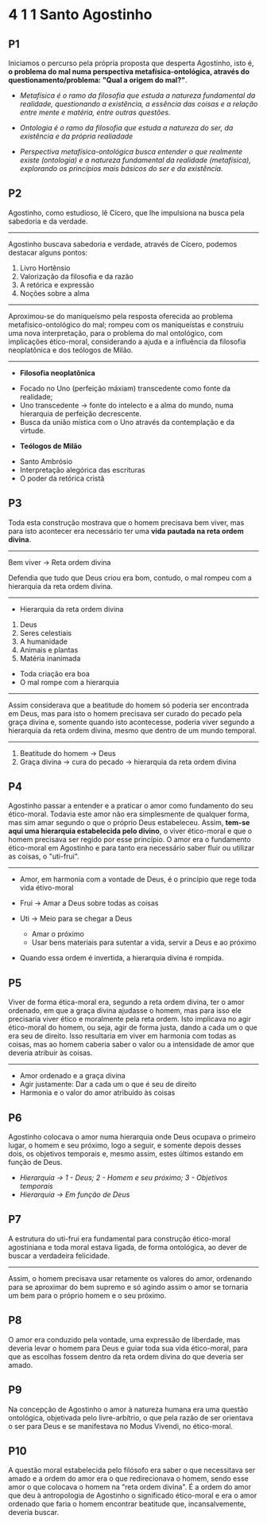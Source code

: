 # 4 1 1 Santo Agostinho

## P1

Iniciamos o percurso pela própria proposta que desperta Agostinho, isto é, **o problema do mal numa perspectiva metafísica-ontológica, através do questionamento/problema: "Qual a origem do mal?"**.

- *Metafísica é o ramo da filosofia que estuda a natureza fundamental da realidade, questionando a existência, a essência das coisas e a relação entre mente e matéria, entre outras questões.*

- *Ontologia é o ramo da filosofia que estuda a natureza do ser, da existência e da própria realiadade*

- *Perspectiva metafísica-ontológica busca entender o que realmente existe (ontologia) e a natureza fundamental da realidade (metafísica), explorando os princípios mais básicos do ser e da existência.*

## P2

Agostinho, como estudioso, lê Cícero, que lhe impulsiona na busca pela sabedoria e da verdade.

******************************************************************************
Agostinho buscava sabedoria e verdade, através de Cícero, podemos destacar alguns pontos:

1. Livro Hortênsio
2. Valorização da filosofia e da razão
3. A retórica e expressão
4. Noções sobre a alma
---------------------------------------------------------------------------------------------

Aproximou-se do maniqueísmo pela resposta oferecida ao problema metafísico-ontológico do mal; rompeu com os maniqueístas e construiu uma nova interpretação, para o problema do mal ontológico, com implicações ético-moral, considerando a ajuda e a influência da filosofia neoplatônica e dos teólogos de Milão.
******************************************************************************

* **Filosofia neoplatônica**
  
- Focado no Uno (perfeição máxiam) transcedente como fonte da realidade;
- Uno transcedente -> fonte do intelecto e a alma do mundo, numa hierarquia de perfeição decrescente.
- Busca da união mística com o Uno através da contemplação e da virtude.

* **Teólogos de Milão**
  
- Santo Ambrósio
- Interpretação alegórica das escrituras
- O poder da retórica cristã

## P3

Toda esta construção mostrava que o homem precisava bem viver, mas para isto acontecer era necessário ter uma **vida pautada na reta ordem divina**.
******************************************************************************

Bem viver -> Reta ordem divina

Defendia que tudo que Deus criou era bom, contudo, o mal rompeu com a hierarquia da reta ordem divina.
******************************************************************************

- Hierarquia da reta ordem divina

1. Deus
2. Seres celestiais
3. A humanidade
4. Animais e plantas
5. Matéria inanimada

- Toda criação era boa
- O mal rompe com a hierarquia
---------------------------------------------------------------------------------------------

Assim considerava que a beatitude do homem só poderia ser encontrada em Deus, mas para isto o homem precisava ser curado do pecado pela graça divina e, somente quando isto acontecesse, poderia viver segundo a hierarquia da reta ordem divina, mesmo que dentro de um mundo temporal.
******************************************************************************

1. Beatitude do homem -> Deus
2. Graça divina -> cura do pecado -> hierarquia da reta ordem divina

## P4

Agostinho passar a entender e a praticar o amor como fundamento do seu ético-moral. Todavia este amor não era simplesmente de qualquer forma, mas sim amar segundo o que o próprio Deus estabeleceu. Assim, **tem-se aqui uma hierarquia estabelecida pelo divino**, o viver ético-moral e que o homem precisava ser regido por esse princípio. O amor era o fundamento ético-moral em Agostinho e para tanto era necessário saber fluir ou utilizar as coisas, o "uti-frui".
******************************************************************************

- Amor, em harmonia com a vontade de Deus, é o princípio que rege toda vida étivo-moral
  
- Frui -> Amar a Deus sobre todas as coisas
  
- Uti -> Meio para se chegar a Deus
    - Amar o próximo
    - Usar bens materiais para sutentar a vida, servir a Deus e ao próximo
    
- Quando essa ordem é invertida, a hierarquia divina é rompida.

## P5

Viver de forma ética-moral era, segundo a reta ordem divina, ter o amor ordenado, em que a graça divina ajudasse o homem, mas para isso ele precisaria viver ético e moralmente pela reta ordem. Isto implicava no agir ético-moral do homem, ou seja, agir de forma justa, dando a cada um o que era seu de direito. Isso resultaria em viver em harmonia com todas as coisas, mas ao homem caberia saber o valor ou a intensidade de amor que deveria atribuir às coisas.
******************************************************************************

- Amor ordenado e a graça divina
- Agir justamente: Dar a cada um o que é seu de direito
- Harmonia e o valor do amor atribuído às coisas
  
## P6

Agostinho colocava o amor numa hierarquia onde Deus ocupava o primeiro lugar, o homem e seu próximo, logo a seguir, e somente depois desses dois, os objetivos temporais e, mesmo assim, estes últimos estando em função de Deus.

- *Hierarquia -> 1 - Deus; 2 - Homem e seu próximo; 3 - Objetivos temporais*
- *Hierarquia -> Em função de Deus*

## P7 

A estrutura do uti-frui era fundamental para construção ético-moral agostiniana e toda moral estava ligada, de forma ontológica, ao dever de buscar a verdadeira felicidade. 

-------------------------------------------------------------------------------------------

Assim, o homem precisava usar retamente os valores do amor, ordenando para se aproximar do bem supremo e só agindo assim o amor se tornaria um bem para o próprio homem e o seu próximo.


## P8

O amor era conduzido pela vontade, uma expressão de liberdade, mas deveria levar o homem para Deus e guiar toda sua vida ético-moral, para que as escolhas fossem dentro da reta ordem divina do que deveria ser amado.

## P9

Na concepção de Agostinho o amor à natureza humana era uma questão ontológica, objetivada pelo livre-arbítrio, o que pela razão de ser orientava o ser para Deus e se manifestava no Modus Vivendi, no ético-moral.

## P10

A questão moral estabelecida pelo filósofo era saber o que necessitava ser amado e a ordem do amor era o que redirecionava o homem, sendo esse amor o que colocava o homem na "reta ordem divina". É a ordem do amor que deu à antropologia de Agostinho o significado ético-moral e era o amor ordenado que faria o homem encontrar beatitude que, incansalvemente, deveria buscar.